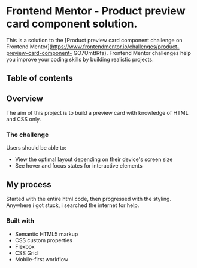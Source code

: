 # Frontend Mentor - Product preview card component solution.

This is a solution to the [Product preview card component challenge on Frontend Mentor](https://www.frontendmentor.io/challenges/product-preview-card-component-
GO7UmttRfa). Frontend Mentor challenges help you improve your coding skills by building realistic projects. 

## Table of contents

## Overview

The aim of this project is to build a preview card with knowledge of HTML and CSS only.

### The challenge

Users should be able to:

- View the optimal layout depending on their device's screen size
- See hover and focus states for interactive elements

## My process
Started with the entire  html code, then progressed with the styling. Anywhere i got stuck, i searched the internet for help.
### Built with

- Semantic HTML5 markup
- CSS custom properties
- Flexbox
- CSS Grid
- Mobile-first workflow

